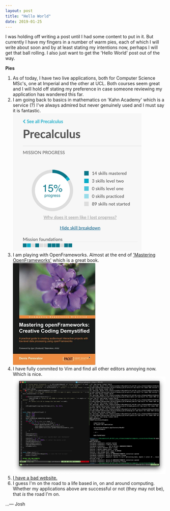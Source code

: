 ```yaml
---
layout: post
title: "Hello World"
date: 2019-01-25
---
```


I was holding off writing a post until I had some content to put in it. But currently I have my fingers in a number of warm pies, each of which I will write about soon and by at least stating my intentions now, perhaps I will get that ball rolling. I also just want to get the 'Hello World' post out of the way.

__Pies__
1. As of today, I have two live applications, both for Computer Science MSc's, one at Imperial and the other at UCL. Both courses seem great and I will hold off stating my preference in case someone reviewing my application has wandered this far.
2. I am going back to basics in mathematics on 'Kahn Academy' which is a service (?) I've always admired but never genuinely used and I must say it is fantastic.
![kahn_academy][kahn]
3. I am playing with OpenFrameworks. Almost at the end of ['Mastering OpenFrameworks'](https://www.amazon.co.uk/Mastering-openFrameworks-Creative-Coding-Demystified/dp/1849518041) which is a great book.
![mastering_of][of]
4. I have fully commited to Vim and find all other editors annoying now. Which is nice.
![vim][vim]
5. [I have a bad website.](joshmurr.com)
6. I guess I'm on the road to a life based in, on and around computing. Whether my applications above are successful or not (they may not be), that _is_ the road I'm on.

...— Josh


[kahn]: ../assets/images/kahn.png
[of]: ../assets/images/of_book.png
[vim]: ../assets/images/vim_sample.png

